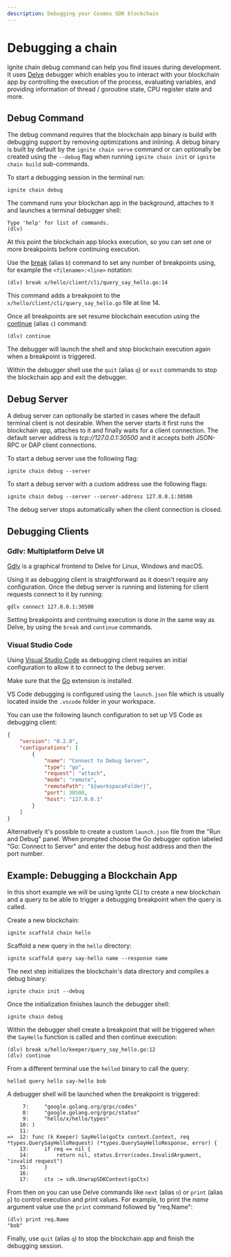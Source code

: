 ```yaml
---
description: Debugging your Cosmos SDK blockchain
---
```


# Debugging a chain

Ignite chain debug command can help you find issues during development. It uses
[Delve](https://github.com/go-delve/delve) debugger which enables you to
interact with your blockchain app by controlling the execution of the process,
evaluating variables, and providing information of thread / goroutine state, CPU
register state and more.

## Debug Command

The debug command requires that the blockchain app binary is build with
debugging support by removing optimizations and inlining. A debug binary is
built by default by the `ignite chain serve` command or can optionally be
created using the `--debug` flag when running `ignite chain init` or `ignite
chain build` sub-commands.

To start a debugging session in the terminal run:

```
ignite chain debug
```

The command runs your blockchan app in the background, attaches to it and
launches a terminal debugger shell:

```
Type 'help' for list of commands.
(dlv)
```

At this point the blockchain app blocks execution, so you can set one or more
breakpoints before continuing execution.

Use the
[break](https://github.com/go-delve/delve/blob/master/Documentation/cli/README.md#break)
(alias `b`) command to set any number of breakpoints using, for example the
`<filename>:<line>` notation:

```
(dlv) break x/hello/client/cli/query_say_hello.go:14
```

This command adds a breakpoint to the `x/hello/client/cli/query_say_hello.go`
file at line 14.

Once all breakpoints are set resume blockchain execution using the
[continue](https://github.com/go-delve/delve/blob/master/Documentation/cli/README.md#continue)
(alias `c`) command:

```
(dlv) continue
```

The debugger will launch the shell and stop blockchain execution again when a
breakpoint is triggered.

Within the debugger shell use the `quit` (alias `q`) or `exit` commands to stop
the blockchain app and exit the debugger.

## Debug Server

A debug server can optionally be started in cases where the default terminal
client is not desirable. When the server starts it first runs the blockchain
app, attaches to it and finally waits for a client connection. The default
server address is *tcp://127.0.0.1:30500* and it accepts both JSON-RPC or DAP
client connections.

To start a debug server use the following flag:

```
ignite chain debug --server
```

To start a debug server with a custom address use the following flags:

```
ignite chain debug --server --server-address 127.0.0.1:30500
```

The debug server stops automatically when the client connection is closed.

## Debugging Clients

### Gdlv: Multiplatform Delve UI

[Gdlv](https://github.com/aarzilli/gdlv) is a graphical frontend to Delve for
Linux, Windows and macOS.

Using it as debugging client is straightforward as it doesn't require any
configuration. Once the debug server is running and listening for client
requests connect to it by running:

```
gdlv connect 127.0.0.1:30500
```

Setting breakpoints and continuing execution is done in the same way as Delve,
by using the `break` and `continue` commands.

### Visual Studio Code

Using [Visual Studio Code](https://code.visualstudio.com/) as debugging client
requires an initial configuration to allow it to connect to the debug server.

Make sure that the [Go](https://code.visualstudio.com/docs/languages/go)
extension is installed.

VS Code debugging is configured using the `launch.json` file which is usually
located inside the `.vscode` folder in your workspace.

You can use the following launch configuration to set up VS Code as debugging
client:

```json title=launch.json
{
    "version": "0.2.0",
    "configurations": [
        {
            "name": "Connect to Debug Server",
            "type": "go",
            "request": "attach",
            "mode": "remote",
            "remotePath": "${workspaceFolder}",
            "port": 30500,
            "host": "127.0.0.1"
        }
    ]
}
```

Alternatively it's possible to create a custom `launch.json` file from the "Run
and Debug" panel. When prompted choose the Go debugger option labeled "Go:
Connect to Server" and enter the debug host address and then the port number.

## Example: Debugging a Blockchain App

In this short example we will be using Ignite CLI to create a new blockchain and
a query to be able to trigger a debugging breakpoint when the query is called.

Create a new blockchain:

```
ignite scaffold chain hello
```

Scaffold a new query in the `hello` directory:

```
ignite scaffold query say-hello name --response name
```

The next step initializes the blockchain's data directory and compiles a debug
binary:

```
ignite chain init --debug
```

Once the initialization finishes launch the debugger shell:

```
ignite chain debug
```

Within the debugger shell create a breakpoint that will be triggered when the
`SayHello` function is called and then continue execution:

```
(dlv) break x/hello/keeper/query_say_hello.go:12
(dlv) continue
```

From a different terminal use the `hellod` binary to call the query:

```
hellod query hello say-hello bob
```

A debugger shell will be launched when the breakpoint is triggered:

```
     7:		"google.golang.org/grpc/codes"
     8:		"google.golang.org/grpc/status"
     9:		"hello/x/hello/types"
    10:	)
    11:
=>  12:	func (k Keeper) SayHello(goCtx context.Context, req *types.QuerySayHelloRequest) (*types.QuerySayHelloResponse, error) {
    13:		if req == nil {
    14:			return nil, status.Error(codes.InvalidArgument, "invalid request")
    15:		}
    16:
    17:		ctx := sdk.UnwrapSDKContext(goCtx)
```

From then on you can use Delve commands like `next` (alias `n`) or `print`
(alias `p`) to control execution and print values. For example, to print the
*name* argument value use the `print` command followed by "req.Name":

```
(dlv) print req.Name
"bob"
```

Finally, use `quit` (alias `q`) to stop the blockchain app and finish the
debugging session.
